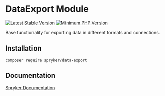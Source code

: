 # DataExport Module
[![Latest Stable Version](https://poser.pugx.org/spryker/data-export/v/stable.svg)](https://packagist.org/packages/spryker/data-export)
[![Minimum PHP Version](https://img.shields.io/badge/php-%3E%3D%208.0-8892BF.svg)](https://php.net/)

Base functionality for exporting data in different formats and connections.

## Installation

```
composer require spryker/data-export
```

## Documentation

[Spryker Documentation](https://docs.spryker.com)

